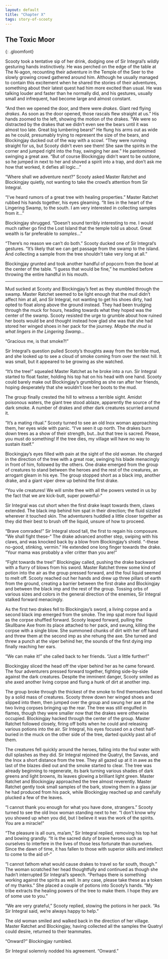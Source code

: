```yaml
---
layout: default
title: "Chapter X"
tags: story-of-scooty
---
```


## The Toxic Moor
{: .gloomfont}

Scooty took a tentative sip of her drink, dodging one of Sir Integral’s wildly gesturing hands
instinctively. He was perched on the edge of the table at The N-agon, recounting their adventure in
the Temple of the Seer to the slowly growing crowd gathered around him. Although he usually managed
to contain this excitement when he shared the stories of their adventures, something about their
latest quest had him more excited than usual. He was talking louder and faster than he normally did,
and his gestures, usually small and infrequent, had become large and almost constant.

“And then we opened the door, and there were *drakes*. Giant red flying *drakes*. As soon as the
door opened, those rascals flew straight at us.” His hands zoomed to the left, showing the motion of
the drakes. “We were so distracted by the drakes that we didn’t even see the bears until it was
almost too late. Great big lumbering bears!” He flung his arms out as wide as he could, presumably
trying to represent the size of the bears, and Blockingjay ducked out of the way with a scowl. “They
were running straight for us, but Scooty didn’t even see them! She saw the spirits in the corner and
jumped right into the fray, swinging her axe.” He pantomimed swinging a great axe. “But of course
Blockingjay didn’t want to be outdone, so he jumped in next to her and shoved a spirit into a trap,
and don’t ask me how that worked, it defies all logic…”

“Where shall we adventure next?” Scooty asked Master Ratchet and Blockingjay quietly, not wanting to
take the crowd’s attention from Sir Integral.

“I’ve heard rumors of a great tree with healing properties.” Master Ratchet rubbed his hands
together, his eyes gleaming. “It lies in the heart of the Lingering Swamp, to the south. I am very
interested in collecting samples from it…”

Blockingjay shrugged. “Doesn’t sound terribly interesting to me. I would much rather go find the
Lost Island that the temple told us about. Great wealth is far preferable to *samples*…”

“There’s no reason we can’t do both.” Scooty ducked one of Sir Integral’s gestures. “It’s likely
that we can get passage from the swamp to the island. And collecting a sample from the tree shouldn’t
take very long at all.”

Blockingjay grunted and took another handful of popcorn from the bowl at the center of the table. “I
guess that would be fine,” he mumbled before throwing the entire handful in his mouth.

----

Mud sucked at Scooty and Blockingjay’s feet as they stumbled through the swamp. Master Ratchet seemed
to be light enough that the mud didn’t affect him at all, and Sir Integral, not wanting to get his
shoes dirty, had opted to float along above the ground instead. They had been trudging through the
muck for hours, heading towards what they hoped was the center of the swamp. Scooty resisted the urge
to grumble about how ruined her boots would be and thought instead how glad she was that she had
stored her winged shoes in her pack for the journey. *Maybe the mud is what lingers in the Lingering
Swamp…*

“Gracious me, is that smoke?!”

Sir Integral’s question pulled Scooty’s thoughts away from the terrible mud, and she looked up to see
a cloud of smoke coming from over the next hill. It was small, but it appeared to be growing as she watched.

“It’s the tree!” squealed Master Ratchet as he broke into a run. Sir Integral started to float faster,
holding his top hat on his head with one hand. Scooty could barely make out Blockingjay’s grumbling
as she ran after her friends, hoping desperately that she wouldn’t lose her boots to the mud.

The group finally crested the hill to witness a terrible sight. Amidst poisonous waters, the giant
tree stood ablaze, apparently the source of the dark smoke. A number of drakes and other dark creatures
scurried around it.

“It’s a mating ritual.” Scooty turned to see an old Inox woman approaching them, her eyes wide with
panic. “I’ve seen it up north. The drakes burn down trees as a show of their strength, but…but that
tree is sacred. Please, you must do something! If the tree dies, my village will have no way to
sustain itself.”

Blockingjay’s eyes filled with pain at the sight of the old woman. He charged in the direction of
the tree with a great roar, swinging his blade menacingly in front of him, followed by the others.
One drake emerged from the group of creatures to stand between the heroes and the rest of the
creatures, an arrogant gleam in his eye. The group stopped short as a black imp, another drake, and
a giant viper drew up behind the first drake.

“You vile creatures! We will smite thee with all the powers vested in us by the fact that we are
kick-butt, super powerful-“

Sir Integral was cut short when the first drake leapt towards them, claws extended. The black imp
behind him spat in their direction; the fluid sizzled wherever it touched skin. The adventurers
huddled a little closer together as they did their best to brush off the liquid, unsure of how to
proceed.

“Brave comrades!” Sir Integral stood tall, the first to regain his composure. “We shall fight these-“
The drake advanced another step, swiping with his claws, and was knocked back by a blow from
Blockingjay’s shield. “-these no-good, stinking, vermin.” He extended one long finger towards the
drake. “Your mama was probably a viler critter than you are!”

“Fight towards the tree!” Blockingjay called, pushing the drake backward with a flurry of blows
from his sword. Master Ratchet threw some kind of potion into the air as the group pressed forward,
and the foul liquid seemed to melt off. Scooty reached out her hands and drew up three pillars of
earth from the ground, creating a barrier between the first drake and Blockingjay and between the
black imp and the rest of the group. Tossing orbs of various sizes and colors in the general
direction of the enemies, Sir Integral stalked forward menacingly.

As the first two drakes fell to Blockingjay’s sword, a living corpse and a second black imp emerged
from the smoke. The imp spat more foul liquid as the corpse shuffled forward. Scooty leaped forward,
pulling the Skullbane Axe from its place attached to her pack, and swung, killing the corpse with a
single blow. She summoned chunks of dirt with her off hand and threw them at the second imp as she
rehung the axe. She turned and threw a punch at the viper behind her, the sounds of the first dying
imp finally reaching her ears.

“We can make it!” she called back to her friends. “Just a little further!”

Blockingjay sliced the head off the viper behind her as he came forward. The four adventurers
pressed forward together, fighting side-by-side against the dark creatures. Despite the imminent
danger, Scooty smiled as she axed another living corpse and flung a hunk of dirt at another imp.

The group broke through the thickest of the smoke to find themselves faced by a solid mass of
creatures. Scooty threw down her winged shoes and slipped into them, then jumped over the group and
swung her axe at the two living corpses bringing up the rear. The tree was still engulfed in flames,
though they were smaller now that the drakes were otherwise occupied. Blockingjay hacked through the
center of the group. Master Ratchet followed closely, firing off bolts when he could and releasing
various potions into the air. Sir Integral, his eyes focused on a chest half-buried in the muck on
the other side of the tree, darted quickly past all of them.

The creatures fell quickly around the heroes, falling into the foul water with dull splashes as they
did. Sir Integral rejoined the Quatryl, the Savvas, and the Inox a short distance from the tree. They
all gazed up at it in awe as the last of the blazes died out and the smoke started to clear. The
tree was already beginning to regenerate, its bark turning various shades of dark greens and light
browns, its leaves glowing a brilliant light green. Master Ratchet and Blockingjay approached the
tree almost reverently. Master Ratchet gently took small samples of the bark, stowing them in a
glass jar he had produced from his pack, while Blockingjay reached up and carefully plucked a few of
the leaves.

“I cannot thank you enough for what you have done, strangers.” Scooty turned to see the old Inox
woman standing next to her. “I don’t know why you showed up when you did, but I believe it was the
work of the spirits. You are a miracle!”

“The pleasure is all ours, ma’am,” Sir Integral replied, removing his top hat and bowing grandly.
“It is the sacred duty of brave heroes such as ourselves to interfere in the lives of those less
fortunate than ourselves. Since the dawn of time, it has fallen to those with superior skills and
intellect to come to the aid of-”

“I cannot fathom what would cause drakes to travel so far south, though.” The woman scratched her
head thoughtfully and continued as though she hadn’t interrupted Sir Integral’s speech. “Perhaps
there is something working against the spirits as well. In any case, please take these as a token of
my thanks.” She placed a couple of potions into Scooty’s hands. “My tribe extracts the healing
powers of the tree to make them. I hope they are of some use to you.”

“We are very grateful,” Scooty replied, stowing the potions in her pack. “As Sir Integral said,
we’re always happy to help.”

The old woman smiled and walked back in the direction of her village. Master Ratchet and
Blockingjay, having collected all the samples the Quatryl could desire, returned to their teammates.

“Onward?” Blockingjay rumbled.

Sir Integral solemnly nodded his agreement. “Onward.”
